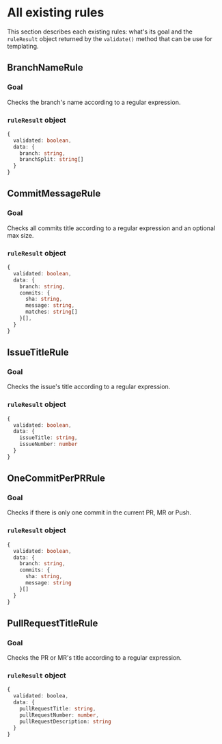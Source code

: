 # All existing rules

This section describes each existing rules: what's its goal and the `ruleResult` object returned by the `validate()` method that can be use for templating.

<TOC :include-level="[2, 2]"/>

## BranchNameRule

### Goal

Checks the branch's name according to a regular expression.

### `ruleResult` object

```typescript
{
  validated: boolean,
  data: {
    branch: string,
    branchSplit: string[]
  }
}
```

## CommitMessageRule

### Goal

Checks all commits title according to a regular expression and an optional max size.

### `ruleResult` object

```typescript
{
  validated: boolean,
  data: {
    branch: string,
    commits: {
      sha: string,
      message: string,
      matches: string[]
    }[],
  }
}
```

## IssueTitleRule

### Goal

Checks the issue's title according to a regular expression.

### `ruleResult` object

```typescript
{
  validated: boolean,
  data: {
    issueTitle: string,
    issueNumber: number
  }
}
```

## OneCommitPerPRRule

### Goal

Checks if there is only one commit in the current PR, MR or Push.

### `ruleResult` object

```typescript
{
  validated: boolean,
  data: {
    branch: string,
    commits: {
      sha: string,
      message: string
    }[]
  }
}
```

## PullRequestTitleRule

### Goal

Checks the PR or MR's title according to a regular expression.

### `ruleResult` object

```typescript
{
  validated: boolea,
  data: {
    pullRequestTitle: string,
    pullRequestNumber: number,
    pullRequestDescription: string
  }
}
```
